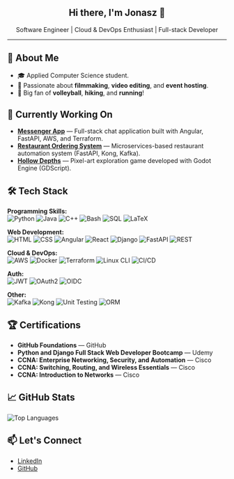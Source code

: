 <h2 align="center">Hi there, I'm Jonasz 👋</h2>

<p align="center">
  Software Engineer | Cloud & DevOps Enthusiast | Full-stack Developer
</p>

---

## 🚀 About Me
- 🎓 Applied Computer Science student.
- 🎥 Passionate about **filmmaking**, **video editing**, and **event hosting**.
- 🏐 Big fan of **volleyball**, **hiking**, and **running**!

## 🔭 Currently Working On
- [**Messenger App**](https://github.com/jonasz-lazar-pwr/messenger-app/) — Full-stack chat application built with Angular, FastAPI, AWS, and Terraform.
- [**Restaurant Ordering System**](https://github.com/jonasz-lazar-pwr/isi-project/) — Microservices-based restaurant automation system (FastAPI, Kong, Kafka).
- [**Hollow Depths**](https://github.com/jonasz-lazar-pwr/hollow-depths-game/) — Pixel-art exploration game developed with Godot Engine (GDScript).

## 🛠️ Tech Stack
**Programming Skills:**  
![Python](https://img.shields.io/badge/Python-3670A0?style=flat&logo=python&logoColor=fff)
![Java](https://img.shields.io/badge/Java-ED8B00?style=flat&logo=java&logoColor=fff)
![C++](https://img.shields.io/badge/C++-00599C?style=flat&logo=c%2b%2b&logoColor=fff)
![Bash](https://img.shields.io/badge/Bash-4EAA25?style=flat&logo=gnu-bash&logoColor=fff)
![SQL](https://img.shields.io/badge/SQL-4479A1?style=flat&logo=postgresql&logoColor=fff)
![LaTeX](https://img.shields.io/badge/LaTeX-008080?style=flat&logo=latex&logoColor=fff)

**Web Development:**  
![HTML](https://img.shields.io/badge/HTML5-E34F26?style=flat&logo=html5&logoColor=fff)
![CSS](https://img.shields.io/badge/CSS3-1572B6?style=flat&logo=css3&logoColor=fff)
![Angular](https://img.shields.io/badge/Angular-DD0031?style=flat&logo=angular&logoColor=fff)
![React](https://img.shields.io/badge/React-61DAFB?style=flat&logo=react&logoColor=000)
![Django](https://img.shields.io/badge/Django-092E20?style=flat&logo=django&logoColor=fff)
![FastAPI](https://img.shields.io/badge/FastAPI-009688?style=flat&logo=fastapi&logoColor=fff)
![REST](https://img.shields.io/badge/REST-000000?style=flat&logo=rest&logoColor=fff)

**Cloud & DevOps:**  
![AWS](https://img.shields.io/badge/AWS-232F3E?style=flat&logo=amazonaws&logoColor=fff)
![Docker](https://img.shields.io/badge/Docker-2496ED?style=flat&logo=docker&logoColor=fff)
![Terraform](https://img.shields.io/badge/Terraform-7B42BC?style=flat&logo=terraform&logoColor=fff)
![Linux CLI](https://img.shields.io/badge/Linux-000000?style=flat&logo=linux&logoColor=fff)
![CI/CD](https://img.shields.io/badge/CI/CD-4285F4?style=flat&logo=googlecloud&logoColor=fff)

**Auth:**  
![JWT](https://img.shields.io/badge/JWT-000000?style=flat&logo=jsonwebtokens&logoColor=fff)
![OAuth2](https://img.shields.io/badge/OAuth%202.0-0052CC?style=flat&logo=atlassian&logoColor=fff)
![OIDC](https://img.shields.io/badge/OpenID%20Connect-352C63?style=flat&logo=openstack&logoColor=fff)

**Other:**  
![Kafka](https://img.shields.io/badge/Apache%20Kafka-231F20?style=flat&logo=apachekafka&logoColor=fff)
![Kong](https://img.shields.io/badge/Kong-003459?style=flat&logo=kong&logoColor=fff)
![Unit Testing](https://img.shields.io/badge/Unit%20Testing-6DB33F?style=flat&logo=pytest&logoColor=fff)
![ORM](https://img.shields.io/badge/ORM-4479A1?style=flat&logo=postgresql&logoColor=fff)

## 🏆 Certifications
- **GitHub Foundations** — GitHub
- **Python and Django Full Stack Web Developer Bootcamp** — Udemy
- **CCNA: Enterprise Networking, Security, and Automation** — Cisco
- **CCNA: Switching, Routing, and Wireless Essentials** — Cisco
- **CCNA: Introduction to Networks** — Cisco

## 📈 GitHub Stats
<p align="left">
  <img src="https://github-readme-stats.vercel.app/api/top-langs/?username=jonasz-lazar-pwr&layout=compact&theme=github_dark" alt="Top Languages" />
</p>

## 📫 Let's Connect
- [LinkedIn](https://www.linkedin.com/in/jonasz-lazar/)  
- [GitHub](https://github.com/jonasz-lazar-pwr)
